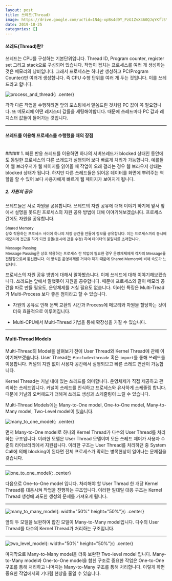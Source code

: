 ```yaml
---
layout: post
title: 쓰레드(Thread)
image: https://drive.google.com/uc?id=1N4g-xpBs4d9Y_PzG1ZvX460QJqYKflSY
date: 2019-10-25
categories: []
---
```


#### 쓰레드(Thread)란?

쓰레드는 CPU를 구성하는 기본단위입니다.
Thread ID, Program counter, register set 그리고 stack으로 구성되어 있습니다. 작업이 겹치는 프로세스를 여러 개 생성하는 것은 메모리의 낭비입니다. 
그래서 프로세스는 하나만 생성하고 PC(Program Counter)만 여러개 생성합니다. 즉 CPU 수행 단위를 여러 개 두는 것입니다. 이를 쓰레드라고 합니다.

![process_and_thread](https://drive.google.com/uc?id=1N4g-xpBs4d9Y_PzG1ZvX460QJqYKflSY){: .center}

각각 다른 작업을 수행하려면 앞의 포스팅에서 말씀드린 것처럼 PC 값이 꼭 필요합니다.
또 메모리에 어떤 레지스터 값들을 세팅해야합니다. 때문에 쓰레드마다 PC 값과 레지스터 값들이
들어가는 것입니다.

***

#### 쓰레드를 이용해 프로세스를 수행했을 때의 장점
<br>
##### 1. 빠른 반응  
쓰레드를 이용하면 하나의 서버쓰레드가 blocked 상태인 동안에도 동일한 프로세스의 다른 쓰레드가
실행되어 보다 빠르게 처리가 가능합니다. 예를들어 웹 브라우저가 웹 페이지를 읽어올 때 작업이 오래
걸리는 경우 웹 브라우저 상태는 blocked 상태가 됩니다. 하지만 다른 쓰레드들은 읽어온 데이터를 
화면에 뿌려주는 역할을 할 수 있어 보다 사용자에게 빠르게 웹 페이지가 보여지게 됩니다.

##### 2. 자원의 공유  
쓰레드들은 서로 자원을 공유합니다. 쓰레드의 자원 공유에 대해 이야기 하기에 앞서 
앞에서 설명을 못드린 프로세스의 자원 공유 방법에 대해 이야기해보겠습니다.
프로세스 간에도 자원을 공유합니다.

<small><span class="emphasis-org">Shared Memory</span></small>  
<small>상호 작용하는 프로세스 사이에 하나의 저장 공간을 만들어 정보를 공유합니다. 
이는 프로세스끼리 동시에 메모리에 접근을 하게 되면 충돌(동시에 값을 수정) 하여 데이터의 
불일치를 초래합니다.</small>

<small><span class="emphasis-org">Message Passing</span></small>  
<small>Message Passing은 상호 작용하는 프로세스 간 작업이 필요한 경우 운영체제에게 각자의 Message를
전달함으로써 통신합니다. 이 방식은 운영체제를 거쳐야 하기 때문에 Shared Memory에 비해
속도가 느립니다.</small>

프로세스의 자원 공유 방법에 대해서 알아봤습니다. 이제 쓰레드에 대해 이야기해보겠습니다. 
쓰레드는 앞에서 말했듯이 자원을 공유합니다. 때문에 프로세스와 같이 메모리 공간을 따로 만들 필요도,
운영체제를 거칠 필요도 없습니다. 
이러한 특징은 Multi-Tread가 Multi-Process 보다 좋은 점이라고 할 수 있습니다.

- 자원의 공유로 인해 문맥 교환의 시간과 Process에 메모리와 자원을 할당하는 것이
      더욱 효율적으로 이루어집니다.

- Multi-CPU에서 Multi-Thread 기법을 통해 확장성을 가질 수 있습니다. 


***

#### Multi-Thread Models

Multi-Thread의 Model을 살펴보기 전에 <span class="emphasis-org">User Thread</span>와 <span class="emphasis-org">Kernel Thread</span>에 관해 이야기해보겠습니다.
<span class="emphasis-org">User Thread</span>는 `#include<thread>` 혹은 `import`를 통해 쓰레드를 이용합니다. 커널의 지원 없이
사용자 공간에서 실행되므고 빠른 쓰레드 연산이 가능합니다.

<span class="emphasis-org">Kernel Thread</span>는 커널 내에 있는 쓰레드를 의미합니다. 운영체제가 직접 제공하고 관리하는 쓰레드입니다.
커널이 쓰레드를 인식하고 프로세스와 유사하게 스케줄링 합니다. 때문에 커널의 오버헤드가 더해져
쓰레드 생성과 스케줄링이 느릴 수 있습니다.

Multi-Thread Models에는 Many-to-One model, One-to-One model, Many-to-Many model, Two-Level model이 있습니다.

![many_to_one_model](https://drive.google.com/uc?id=1bM3pq3CzoCIOc1uwqrQuA1QKLbd9dtr4){: .center}

먼저 <span class="emphasis-org">Many-to-One model</span>로 하나의 Kernel Thread가 다수의 User Thread를 처리하는 구조입니다.
이러한 모델은 User Thread 모델이며 모든 쓰레드 제어가 사용자 수준의 라이브러리에서 지원됩니다.
이러한 구조는 User Thread를 처리하던 중 System Call에 의해 blocking이 된다면 전체 프로세스가 막히는
병목현상이 일어나는 문제점을 갖습니다.

***

![one_to_one_model](https://drive.google.com/uc?id=1m833gUEgaHaQO1e8BiN5LS7IW04dc0Rj){: .center}

다음으로 <span class="emphasis-org">One-to-One model</span> 입니다. 처리해야 할 User Thread 한 개당 Kernel Thread를 
대응시켜 작업을 진행하는 구조입니다. 이러한 일대일 대응 구조는 Kernel Thread 생성에
과도한 생성의 문제를 가져오게 됩니다. 

***

![many_to_many_model](https://drive.google.com/uc?id=1g8Y4NlrfwEzDwobSFwAjU2PuZqVl9yMM){: width="50%" height="50%"}{: .center}

앞의 두 모델을 보완하여 합친 모델이 <span class="emphasis-org">Many-to-Many model</span>입니다. 
다수의 User Thread를 다수의 Kernel Thread가 처리하는 구조입니다.

***

![two_level_model](https://drive.google.com/uc?id=1WHmBOhsZlAcSBFKdmMf6iijr1Xn5xUqV){: width="50%" height="50%"}{: .center}

마지막으로 Many-to-Many model을 더욱 보완한 <span class="emphasis-org">Two-level model</span> 입니다. 
Many-to-Many model과 One-to-One model을 합친 구조로 중요한 작업은 One-to-One 구조를
통해 처리하고 나머지는 Many-to-Many 구조를 통해 처리합니다.
이렇게 하면 중요한 작업에서의 기다림 현상을 줄일 수 있습니다.
